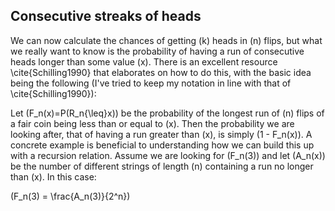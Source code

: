 ## **Consecutive streaks of heads**

We can now calculate the chances of getting \(k\) heads in \(n\) flips, but what we really want to know is the probability of having a run of consecutive heads longer than some value \(x\).  There is an excellent resource \cite{Schilling1990} that elaborates on how to do this, with the basic idea being the following (I've tried to keep my notation in line with that of \cite{Schilling1990}):

Let \(F_n(x)=P(R_n{\leq}x)\) be the probability of the longest run of \(n\) flips of a fair coin being less than or equal to \(x\).  Then the probability we are looking after, that of having a run greater than \(x\), is simply \(1 - F_n(x)\).  A concrete example is beneficial to understanding how we can build this up with a recursion relation.  Assume we are looking for \(F_n(3)\) and let \(A_n(x)\) be the number of different strings of length \(n\) containing a run no longer than \(x\).  In this case:

\(F_n(3) = \frac{A_n(3)}{2^n}\)
